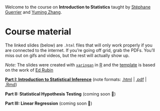 
Welcome to the course on **Introduction to Statistics** taught by
[Stéphane Guerrier](https://stephaneguerrier.com/) and [Yuming
Zhang](https://github.com/Yuming-Zhang).

# Course material

The linked slides (below) are `.html` files that will only work properly
if you are connected to the internet. If you’re going off grid, grab the
PDFs. You’ll miss out on gifs and videos, but the rest will actually
show up.

*Note:* The slides were created with
[`xaringan`](https://github.com/yihui/xaringan/wiki) in
[R](cran.r-project.org) and the
[template](https://github.com/edrubin/EC607S20) is based on the work of
[Ed Rubin](https://edrub.in)

**[Part I: Introduction to Statistical
Inference](https://raw.githack.com/stephaneguerrier/intro_stat/master/lecture1.html)**
(note formats:
[.html](https://raw.githack.com/stephaneguerrier/intro_stat/master/lecture1.html)
|
[.pdf](https://raw.githack.com/stephaneguerrier/intro_stat/master/lecture1.pdf)
|
[.Rmd](https://raw.githack.com/stephaneguerrier/intro_stat/master/lecture1.Rmd))

**Part II: Statistical Hypothesis Testing** (coming soon 🚧)

**Part III: Linear Regression** (coming soon 🚧)

